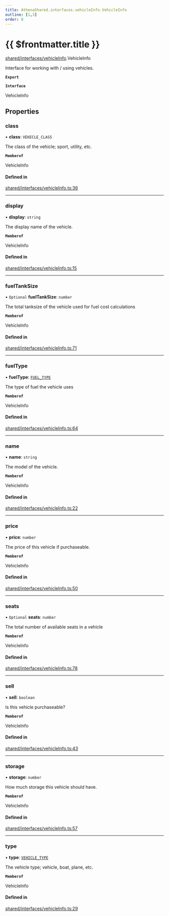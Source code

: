 ```yaml
---
title: AthenaShared.interfaces.vehicleInfo.VehicleInfo
outline: [1,3]
order: 0
---
```


# {{ $frontmatter.title }}


[shared/interfaces/vehicleInfo](../modules/shared_interfaces_vehicleInfo.md).VehicleInfo

Interface for working with / using vehicles.

**`Export`**

**`Interface`**

VehicleInfo

## Properties

### class

• **class**: `VEHICLE_CLASS`

The class of the vehicle; sport, utility, etc.

**`Memberof`**

VehicleInfo

#### Defined in

[shared/interfaces/vehicleInfo.ts:36](https://github.com/Stuyk/altv-athena/blob/ae8402672/src/core/shared/interfaces/vehicleInfo.ts#L36)

___

### display

• **display**: `string`

The display name of the vehicle.

**`Memberof`**

VehicleInfo

#### Defined in

[shared/interfaces/vehicleInfo.ts:15](https://github.com/Stuyk/altv-athena/blob/ae8402672/src/core/shared/interfaces/vehicleInfo.ts#L15)

___

### fuelTankSize

• `Optional` **fuelTankSize**: `number`

The total tanksize of the vehicle used for fuel cost calculations

**`Memberof`**

VehicleInfo

#### Defined in

[shared/interfaces/vehicleInfo.ts:71](https://github.com/Stuyk/altv-athena/blob/ae8402672/src/core/shared/interfaces/vehicleInfo.ts#L71)

___

### fuelType

• **fuelType**: [`FUEL_TYPE`](../enums/shared_enums_vehicleTypeFlags_FUEL_TYPE.md)

The type of fuel the vehicle uses

**`Memberof`**

VehicleInfo

#### Defined in

[shared/interfaces/vehicleInfo.ts:64](https://github.com/Stuyk/altv-athena/blob/ae8402672/src/core/shared/interfaces/vehicleInfo.ts#L64)

___

### name

• **name**: `string`

The model of the vehicle.

**`Memberof`**

VehicleInfo

#### Defined in

[shared/interfaces/vehicleInfo.ts:22](https://github.com/Stuyk/altv-athena/blob/ae8402672/src/core/shared/interfaces/vehicleInfo.ts#L22)

___

### price

• **price**: `number`

The price of this vehicle if purchaseable.

**`Memberof`**

VehicleInfo

#### Defined in

[shared/interfaces/vehicleInfo.ts:50](https://github.com/Stuyk/altv-athena/blob/ae8402672/src/core/shared/interfaces/vehicleInfo.ts#L50)

___

### seats

• `Optional` **seats**: `number`

The total number of available seats in a vehicle

**`Memberof`**

VehicleInfo

#### Defined in

[shared/interfaces/vehicleInfo.ts:78](https://github.com/Stuyk/altv-athena/blob/ae8402672/src/core/shared/interfaces/vehicleInfo.ts#L78)

___

### sell

• **sell**: `boolean`

Is this vehicle purchaseable?

**`Memberof`**

VehicleInfo

#### Defined in

[shared/interfaces/vehicleInfo.ts:43](https://github.com/Stuyk/altv-athena/blob/ae8402672/src/core/shared/interfaces/vehicleInfo.ts#L43)

___

### storage

• **storage**: `number`

How much storage this vehicle should have.

**`Memberof`**

VehicleInfo

#### Defined in

[shared/interfaces/vehicleInfo.ts:57](https://github.com/Stuyk/altv-athena/blob/ae8402672/src/core/shared/interfaces/vehicleInfo.ts#L57)

___

### type

• **type**: [`VEHICLE_TYPE`](../enums/shared_enums_vehicleTypeFlags_VEHICLE_TYPE.md)

The vehicle type; vehicle, boat, plane, etc.

**`Memberof`**

VehicleInfo

#### Defined in

[shared/interfaces/vehicleInfo.ts:29](https://github.com/Stuyk/altv-athena/blob/ae8402672/src/core/shared/interfaces/vehicleInfo.ts#L29)

